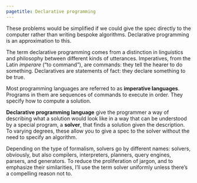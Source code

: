 ```yaml
---
pagetitle: Declarative programming
---
```


These problems would be simplified if we could give the spec directly to the computer rather than writing bespoke algorithms.  Declarative programming is an approximation to this.

The term declarative programming comes from a distinction in linguistics and philosophy between different kinds of utterances.  Imperatives, from the Latin *imperare* (“to command”), are commands: they tell the hearer to do something.  Declaratives are statements of fact: they declare something to be true.

Most programming languages are referred to as **imperative languages**.  Programs in them are sequences of commands to execute in order.  They specify how to compute a solution.

**Declarative programming language** give the programmer a way of describing what a solution would look like in a way that can be understood by a special program, a **solver**, that finds a solution given the description.  To varying degrees, these allow you to give a spec to the solver without the need to specify an algorithm.

Depending on the type of formalism, solvers go by different names: solvers, obviously, but also compilers, interpreters, planners, query engines, parsers, and generators.  To reduce the proliferation of jargon, and to emphasize their similarities, I’ll use the term solver uniformly unless there’s a compelling reason not to.
